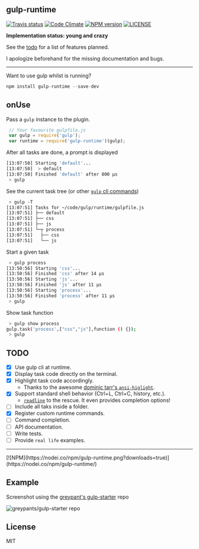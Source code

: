 ## gulp-runtime
[![Travis status](https://travis-ci.org/stringparser/gulp-runtime.svg?branch=master)](https://travis-ci.org/stringparser/gulp-runtime/builds)
[![Code Climate](https://codeclimate.com/github/stringparser/gulp-runtime.png)](https://codeclimate.com/github/stringparser/gulp-runtime)
[![NPM version](https://badge.fury.io/js/gulp-runtime.svg)](http://badge.fury.io/js/gulp-runtime)
[![LICENSE](http://img.shields.io/packagist/l/doctrine/orm.svg)](http://opensource.org/licenses/MIT)

<b>Implementation status: young and crazy</b>

See the [todo](#todo) for a list of features planned.

I apologize beforehand for the missing documentation and bugs.

<hr>

 Want to use gulp whilst is running?
 ```js
 npm install gulp-runtime --save-dev
 ```

## onUse

Pass a `gulp` instance to the plugin.

```js
 // Your favourite gulpfile.js
 var gulp = require('gulp');
 var runtime = require('gulp-runtime')(gulp);
```

After all tasks are done, a prompt is displayed
```bash
[13:07:50] Starting 'default'...
[13:07:50]  > default
[13:07:50] Finished 'default' after 800 μs
 > gulp
```
See the current task tree (or other [`gulp` cli commands](https://github.com/gulpjs/gulp/blob/master/docs/CLI.md))
```bash
 > gulp -T
[13:07:51] Tasks for ~/code/gulp/runtime/gulpfile.js
[13:07:51] ├── default
[13:07:51] ├── css
[13:07:51] ├── js
[13:07:51] └─┬ process
[13:07:51]   ├── css
[13:07:51]   └── js
```
Start a given task
```bash
 > gulp process
[13:50:56] Starting 'css'...
[13:50:56] Finished 'css' after 14 μs
[13:50:56] Starting 'js'...
[13:50:56] Finished 'js' after 11 μs
[13:50:56] Starting 'process'...
[13:50:56] Finished 'process' after 11 μs
 > gulp
```

Show task function
``` bash
 > gulp show process
gulp.task('process',["css","js"],function () {});
 > gulp
```

## TODO

 - [X] Use gulp cli at runtime.
 - [X] Display task code directly on the terminal.
 - [X] Highlight task code accordingly.
    * Thanks to the awesome [dominic tarr's `ansi-higlight`](https://github.com/dominictarr/ansi-highlight).
 - [X] Support standard shell behavior (Ctrl+L, Ctrl+C, history, etc.).
    * [`readline`](http://nodejs.org/api/readline.html) to the rescue. It even provides completion options!
 - [ ] Include all taks inside a folder.
 - [X] Register custom runtime commands.
 - [ ] Command completion.
 - [ ] API documentation.
 - [ ] Write tests.
 - [ ] Provide `real life` examples.

<hr>
[![NPM](https://nodei.co/npm/gulp-runtime.png?downloads=true)](https://nodei.co/npm/gulp-runtime/)

## Example

Screenshot using the [greypant's gulp-starter](https://github.com/greypants/gulp-starter) repo

![greypants/gulp-starter repo](https://raw.githubusercontent.com/stringparser/gulp-runtime/master/img/syntax-higlight.png)


## License

MIT
